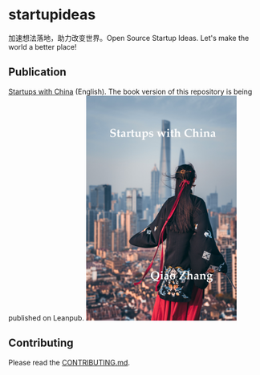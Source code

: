 # startupideas
加速想法落地，助力改变世界。Open Source Startup Ideas. Let's make the world a better place!

## Publication
[Startups with China](https://leanpub.com/startupswithchina) (English). The book version of this repository is being published on Leanpub.
<img src="manuscript/images/cover.jpg" width="300">

## Contributing
Please read the [CONTRIBUTING.md]().
